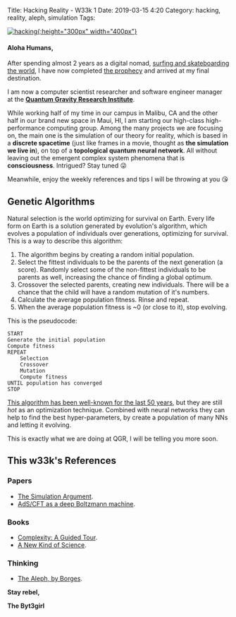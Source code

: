 Title: Hacking Reality - W33k 1
Date: 2019-03-15 4:20 
Category: hacking, reality, aleph, simulation
Tags: 


[![hacking](./cyberpunk/h1.png){:height="300px" width="400px"}](https://www.youtube.com/watch?v=6j_3MuyEMt0)

#### Aloha Humans,


After spending almost 2 years as a digital nomad, [surfing and skateboarding the world](https://vimeo.com/user82259228), I have now completed [the prophecy](https://matrix.fandom.com/wiki/The_Prophecy) and arrived at my final destination.

I am now a computer scientist researcher and software engineer manager at the **[Quantum Gravity Research Institute](http://quantumgravityresearch.org)**. 

While working half of my time in our campus in Malibu, CA and the other half in our brand new space in Maui, HI, I am starting our high-class high-performance computing group. Among the many projects we are focusing on, the main one is the simulation of our theory for reality, which is based in a **discrete spacetime** (just like frames in a movie, thought as **the simulation we live in**), on top of a **topological quantum neural network**. All without leaving out the emergent complex system phenomena that is **consciousness**. Intrigued? Stay tuned 😜 


Meanwhile, enjoy the weekly references and tips I will be throwing at you 😘

## Genetic Algorithms

Natural selection is the world optimizing for survival on Earth. Every life form on Earth is a solution generated by evolution's algorithm, which evolves a population of individuals over generations, optimizing for survival. This is a way to describe this algorithm:

1. The algorithm begins by creating a random initial population.
2. Select the fittest individuals to be the parents of the next generation (a score). Randomly select some of the non-fittest individuals to be parents as well, increasing the chance of finding a global optimum.
3. Crossover the selected parents, creating new individuals. There will be a chance that the child will have a random mutation of it's numbers.
4. Calculate the average population fitness. Rinse and repeat.
5. When the average population fitness is ~0 (or close to it), stop evolving.

This is the pseudocode:

```
START
Generate the initial population
Compute fitness
REPEAT
    Selection
    Crossover
    Mutation
    Compute fitness
UNTIL population has converged
STOP
```

[This algorithm has been well-known for the last 50 years](https://en.wikipedia.org/wiki/Genetic_algorithm), but they are still *hot* as an optimization technique. Combined with neural networks they can help to find the best hyper-parameters, by create a population of many NNs and letting it evolving.

This is exactly what we are doing at QGR, I will be telling you more soon.


## This w33k's References

### Papers 
* [The Simulation Argument](https://www.simulation-argument.com/simulation.pdf).
* [AdS/CFT as a deep Boltzmann machine](https://arxiv.org/pdf/1903.04951.pdf).

### Books 
* [Complexity: A Guided Tour](https://www.amazon.com/Complexity-Guided-Tour-Melanie-Mitchell/dp/0199798109).
* [A New Kind of Science](https://www.amazon.com/New-Kind-Science-Stephen-Wolfram/dp/1579550088/).

### Thinking 
* [The Aleph, by Borges](http://web.mit.edu/allanmc/www/borgesaleph.pdf).


**Stay rebel,**

**The Byt3girl**